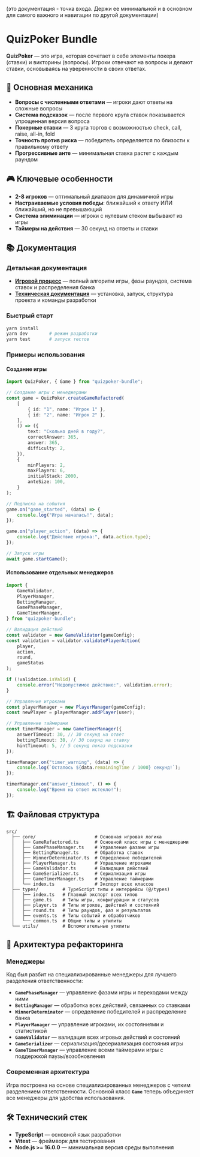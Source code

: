 (это документация - точка входа. Держи ее минимальной и в основном для самого важного и навигации по другой документации)

# QuizPoker Bundle

**QuizPoker** — это игра, которая сочетает в себе элементы покера (ставки) и викторины (вопросы). Игроки отвечают на вопросы и делают ставки, основываясь на уверенности в своих ответах.

## 🎯 Основная механика

-   **Вопросы с численными ответами** — игроки дают ответы на сложные вопросы
-   **Система подсказок** — после первого круга ставок показывается упрощенная версия вопроса
-   **Покерные ставки** — 3 круга торгов с возможностью check, call, raise, all-in, fold
-   **Точность против риска** — победитель определяется по близости к правильному ответу
-   **Прогрессивные анте** — минимальная ставка растет с каждым раундом

## 🎮 Ключевые особенности

-   **2-8 игроков** — оптимальный диапазон для динамичной игры
-   **Настраиваемые условия победы**: ближайший к ответу ИЛИ ближайший, но не превышающий
-   **Система элиминации** — игроки с нулевым стеком выбывают из игры
-   **Таймеры на действия** — 30 секунд на ответы и ставки

## 📚 Документация

### Детальная документация

-   **[Игровой процесс](docs/gameflow.md)** — полный алгоритм игры, фазы раундов, система ставок и распределения банка
-   **[Техническая документация](docs/tech.md)** — установка, запуск, структура проекта и команды разработки

### Быстрый старт

```bash
yarn install
yarn dev        # режим разработки
yarn test       # запуск тестов
```

### Примеры использования

#### Создание игры

```typescript
import QuizPoker, { Game } from "quizpoker-bundle";

// Создание игры с менеджерами
const game = QuizPoker.createGameRefactored(
    [
        { id: "1", name: "Игрок 1" },
        { id: "2", name: "Игрок 2" },
    ],
    () => ({
        text: "Сколько дней в году?",
        correctAnswer: 365,
        answer: 365,
        difficulty: 2,
    }),
    {
        minPlayers: 2,
        maxPlayers: 6,
        initialStack: 2000,
        anteSize: 100,
    }
);

// Подписка на события
game.on("game_started", (data) => {
    console.log("Игра началась!", data);
});

game.on("player_action", (data) => {
    console.log("Действие игрока:", data.action.type);
});

// Запуск игры
await game.startGame();
```

#### Использование отдельных менеджеров

```typescript
import {
    GameValidator,
    PlayerManager,
    BettingManager,
    GamePhaseManager,
    GameTimerManager,
} from "quizpoker-bundle";

// Валидация действий
const validator = new GameValidator(gameConfig);
const validation = validator.validatePlayerAction(
    player,
    action,
    round,
    gameStatus
);

if (!validation.isValid) {
    console.error("Недопустимое действие:", validation.error);
}

// Управление игроками
const playerManager = new PlayerManager(gameConfig);
const newPlayer = playerManager.addPlayer(user);

// Управление таймерами
const timerManager = new GameTimerManager({
    answerTimeout: 30, // 30 секунд на ответ
    bettingTimeout: 30, // 30 секунд на ставку
    hintTimeout: 5, // 5 секунд показ подсказки
});

timerManager.on("timer_warning", (data) => {
    console.log(`Осталось ${data.remainingTime / 1000} секунд!`);
});

timerManager.on("answer_timeout", () => {
    console.log("Время на ответ истекло!");
});
```

## 🏗️ Файловая структура

```
src/
  ├── core/                      # Основная игровая логика
  │   ├── GameRefactored.ts      # Основной класс игры с менеджерами
  │   ├── GamePhaseManager.ts    # Управление фазами игры
  │   ├── BettingManager.ts      # Обработка ставок
  │   ├── WinnerDeterminator.ts  # Определение победителей
  │   ├── PlayerManager.ts       # Управление игроками
  │   ├── GameValidator.ts       # Валидация действий
  │   ├── GameSerializer.ts      # Сериализация игры
  │   ├── GameTimerManager.ts    # Управление таймерами
  │   └── index.ts               # Экспорт всех классов
  ├── types/         # TypeScript типы и интерфейсы (@/types)
  │   ├── index.ts   # Главный экспорт всех типов
  │   ├── game.ts    # Типы игры, конфигурации и статусов
  │   ├── player.ts  # Типы игроков, действий и состояний
  │   ├── round.ts   # Типы раундов, фаз и результатов
  │   ├── events.ts  # Типы событий и обработчиков
  │   └── common.ts  # Общие типы и утилиты
  └── utils/         # Вспомогательные утилиты
```

## 🔧 Архитектура рефакторинга

### Менеджеры

Код был разбит на специализированные менеджеры для лучшего разделения ответственности:

-   **`GamePhaseManager`** — управление фазами игры и переходами между ними
-   **`BettingManager`** — обработка всех действий, связанных со ставками
-   **`WinnerDeterminator`** — определение победителей и распределение банка
-   **`PlayerManager`** — управление игроками, их состояниями и статистикой
-   **`GameValidator`** — валидация всех игровых действий и состояний
-   **`GameSerializer`** — сериализация/десериализация состояния игры
-   **`GameTimerManager`** — управление всеми таймерами игры с поддержкой паузы/возобновления

### Современная архитектура

Игра построена на основе специализированных менеджеров с четким разделением ответственности. Основной класс **`Game`** теперь объединяет все менеджеры для удобства использования.

## 🛠️ Технический стек

-   **TypeScript** — основной язык разработки
-   **Vitest** — фреймворк для тестирования
-   **Node.js >= 16.0.0** — минимальная версия среды выполнения
